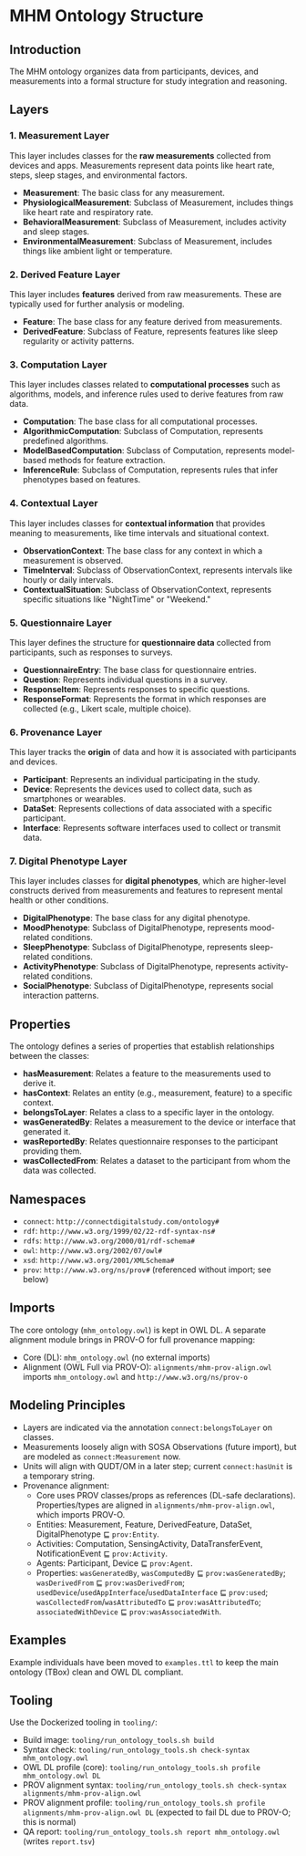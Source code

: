 # MHM Ontology Structure

## Introduction

The MHM ontology organizes data from participants, devices, and measurements into a formal structure for study integration and reasoning.

## Layers

### 1. Measurement Layer

This layer includes classes for the **raw measurements** collected from devices and apps. Measurements represent data points like heart rate, steps, sleep stages, and environmental factors.

- **Measurement**: The basic class for any measurement.
- **PhysiologicalMeasurement**: Subclass of Measurement, includes things like heart rate and respiratory rate.
- **BehavioralMeasurement**: Subclass of Measurement, includes activity and sleep stages.
- **EnvironmentalMeasurement**: Subclass of Measurement, includes things like ambient light or temperature.

### 2. Derived Feature Layer

This layer includes **features** derived from raw measurements. These are typically used for further analysis or modeling.

- **Feature**: The base class for any feature derived from measurements.
- **DerivedFeature**: Subclass of Feature, represents features like sleep regularity or activity patterns.

### 3. Computation Layer

This layer includes classes related to **computational processes** such as algorithms, models, and inference rules used to derive features from raw data.

- **Computation**: The base class for all computational processes.
- **AlgorithmicComputation**: Subclass of Computation, represents predefined algorithms.
- **ModelBasedComputation**: Subclass of Computation, represents model-based methods for feature extraction.
- **InferenceRule**: Subclass of Computation, represents rules that infer phenotypes based on features.

### 4. Contextual Layer

This layer includes classes for **contextual information** that provides meaning to measurements, like time intervals and situational context.

- **ObservationContext**: The base class for any context in which a measurement is observed.
- **TimeInterval**: Subclass of ObservationContext, represents intervals like hourly or daily intervals.
- **ContextualSituation**: Subclass of ObservationContext, represents specific situations like "NightTime" or "Weekend."

### 5. Questionnaire Layer

This layer defines the structure for **questionnaire data** collected from participants, such as responses to surveys.

- **QuestionnaireEntry**: The base class for questionnaire entries.
- **Question**: Represents individual questions in a survey.
- **ResponseItem**: Represents responses to specific questions.
- **ResponseFormat**: Represents the format in which responses are collected (e.g., Likert scale, multiple choice).

### 6. Provenance Layer

This layer tracks the **origin** of data and how it is associated with participants and devices.

- **Participant**: Represents an individual participating in the study.
- **Device**: Represents the devices used to collect data, such as smartphones or wearables.
- **DataSet**: Represents collections of data associated with a specific participant.
- **Interface**: Represents software interfaces used to collect or transmit data.

### 7. Digital Phenotype Layer

This layer includes classes for **digital phenotypes**, which are higher-level constructs derived from measurements and features to represent mental health or other conditions.

- **DigitalPhenotype**: The base class for any digital phenotype.
- **MoodPhenotype**: Subclass of DigitalPhenotype, represents mood-related conditions.
- **SleepPhenotype**: Subclass of DigitalPhenotype, represents sleep-related conditions.
- **ActivityPhenotype**: Subclass of DigitalPhenotype, represents activity-related conditions.
- **SocialPhenotype**: Subclass of DigitalPhenotype, represents social interaction patterns.

## Properties

The ontology defines a series of properties that establish relationships between the classes:

- **hasMeasurement**: Relates a feature to the measurements used to derive it.
- **hasContext**: Relates an entity (e.g., measurement, feature) to a specific context.
- **belongsToLayer**: Relates a class to a specific layer in the ontology.
- **wasGeneratedBy**: Relates a measurement to the device or interface that generated it.
- **wasReportedBy**: Relates questionnaire responses to the participant providing them.
- **wasCollectedFrom**: Relates a dataset to the participant from whom the data was collected.
## Namespaces

- `connect`: `http://connectdigitalstudy.com/ontology#`
- `rdf`: `http://www.w3.org/1999/02/22-rdf-syntax-ns#`
- `rdfs`: `http://www.w3.org/2000/01/rdf-schema#`
- `owl`: `http://www.w3.org/2002/07/owl#`
- `xsd`: `http://www.w3.org/2001/XMLSchema#`
- `prov`: `http://www.w3.org/ns/prov#` (referenced without import; see below)

## Imports

The core ontology (`mhm_ontology.owl`) is kept in OWL DL. A separate alignment module brings in PROV-O for full provenance mapping:

- Core (DL): `mhm_ontology.owl` (no external imports)
- Alignment (OWL Full via PROV-O): `alignments/mhm-prov-align.owl` imports `mhm_ontology.owl` and `http://www.w3.org/ns/prov-o`

## Modeling Principles

- Layers are indicated via the annotation `connect:belongsToLayer` on classes.
- Measurements loosely align with SOSA Observations (future import), but are modeled as `connect:Measurement` now.
- Units will align with QUDT/OM in a later step; current `connect:hasUnit` is a temporary string.
- Provenance alignment:
  - Core uses PROV classes/props as references (DL-safe declarations). Properties/types are aligned in `alignments/mhm-prov-align.owl`, which imports PROV-O.
  - Entities: Measurement, Feature, DerivedFeature, DataSet, DigitalPhenotype ⊑ `prov:Entity`.
  - Activities: Computation, SensingActivity, DataTransferEvent, NotificationEvent ⊑ `prov:Activity`.
  - Agents: Participant, Device ⊑ `prov:Agent`.
  - Properties: `wasGeneratedBy`, `wasComputedBy` ⊑ `prov:wasGeneratedBy`; `wasDerivedFrom` ⊑ `prov:wasDerivedFrom`; `usedDevice`/`usedAppInterface`/`usedDataInterface` ⊑ `prov:used`; `wasCollectedFrom`/`wasAttributedTo` ⊑ `prov:wasAttributedTo`; `associatedWithDevice` ⊑ `prov:wasAssociatedWith`.

## Examples

Example individuals have been moved to `examples.ttl` to keep the main ontology (TBox) clean and OWL DL compliant.

## Tooling

Use the Dockerized tooling in `tooling/`:

- Build image: `tooling/run_ontology_tools.sh build`
- Syntax check: `tooling/run_ontology_tools.sh check-syntax mhm_ontology.owl`
- OWL DL profile (core): `tooling/run_ontology_tools.sh profile mhm_ontology.owl DL`
- PROV alignment syntax: `tooling/run_ontology_tools.sh check-syntax alignments/mhm-prov-align.owl`
- PROV alignment profile: `tooling/run_ontology_tools.sh profile alignments/mhm-prov-align.owl DL` (expected to fail DL due to PROV-O; this is normal)
- QA report: `tooling/run_ontology_tools.sh report mhm_ontology.owl` (writes `report.tsv`)
